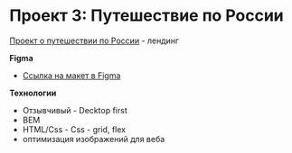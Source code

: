 # Проект 3: Путешествие по России

[Проект о путешествии по России](https://tanett.github.io/russian-travel/) - лендинг

**Figma**

* [Ссылка на макет в Figma](https://www.figma.com/file/OyRWEjU6wBwRe1hapzQoLx/Sprint-3%3A-Russia-%2F-desktop-%2B-mobile?node-id=28503%3A0)

**Технологии**

* Отзывчивый  - Decktop first
* BEM
* HTML/Css - Css - grid, flex
* оптимизация изображений для веба



